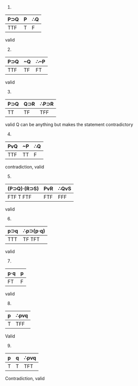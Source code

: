 1. 

|  P⊃Q  |  P  |  ∴Q  |
|-------|-----|------|
|  TTF  |  T  |   F  |

valid

2. 

|  P⊃Q  |  ~Q  |  ∴~P  |
|-------|------|-------|
|  TTF  |  TF  |   FT  |

valid

3. 

|  P⊃Q  |  Q⊃R  |  ∴P⊃R  |
|-------|-------|--------|
|  TT   |   TF  |   TFF  |

valid Q can be anything but makes the statement contradictory

4.

|  PvQ  |   ~P  |  ∴Q  |
|-------|-------|------|
|  TTF  |   TT  |   F  |

contradiction, valid

5. 

|  (P⊃Q)·(R⊃S)  |  PvR  |  ∴QvS  |
|---------------|-------|--------|
|   FTF T FTF   |  FTF  |   FFF  |

valid

6.

|  p⊃q  |  ∴p⊃(p·q)  |
|-------|------------|
|  TTT  |   TF TFT   |

valid

7.

|  p·q  |  p  |
|-------|-----|
|  FT   |  F  |

valid

8.

|  p  |  ∴pvq  |
|-----|--------|
|  T  |   TFF  |

Valid

9.

|  p  |  q  |  ∴pvq  |
|-----|-----|--------|
|  T  |  T  |   TFT  |

Contradiction, valid



